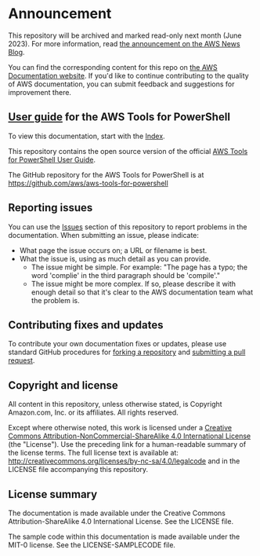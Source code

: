 # Announcement

This repository will be archived and marked read-only next month (June 2023). For more information, read [the announcement on the AWS News Blog](https://aws.amazon.com/blogs/aws/retiring-the-aws-documentation-on-github/).

You can find the corresponding content for this repo on [the AWS Documentation website](https://docs.aws.amazon.com/powershell/latest/userguide). If you'd like to continue contributing to the quality of AWS documentation, you can submit feedback and suggestions for improvement there.

## [User guide](doc_source/index.md) for the AWS Tools for PowerShell

To view this documentation, start with the [Index](doc_source/index.md).

This repository contains the open source version of the official [AWS Tools for PowerShell User Guide](https://docs.aws.amazon.com/powershell/latest/userguide/pstools-welcome.html).

The GitHub repository for the AWS Tools for PowerShell is at https://github.com/aws/aws-tools-for-powershell

## Reporting issues

You can use the [Issues](https://github.com/awsdocs/aws-powershell-user-guide/issues) section of this repository to report problems in the documentation. When submitting an issue, please indicate:

  * What page the issue occurs on; a URL or filename is best.
  * What the issue is, using as much detail as you can provide.
    * The issue might be simple. For example: "The page has a typo; the word 'complie' in the third paragraph should be 'compile'."
    * The issue might be more complex. If so, please describe it with enough detail so that it's clear to the AWS documentation team what the problem is.

## Contributing fixes and updates

To contribute your own documentation fixes or updates, please use standard GitHub procedures for [forking a repository](https://help.github.com/articles/fork-a-repo/) and [submitting a pull request](https://help.github.com/articles/using-pull-requests/).

## Copyright and license

All content in this repository, unless otherwise stated, is Copyright Amazon.com, Inc. or its affiliates. All rights reserved.

Except where otherwise noted, this work is licensed under a [Creative Commons Attribution-NonCommercial-ShareAlike 4.0 International License](http://creativecommons.org/licenses/by-nc-sa/4.0/) (the "License"). Use the preceding link for a human-readable summary of the license terms. The full license text is available at: http://creativecommons.org/licenses/by-nc-sa/4.0/legalcode and in the LICENSE file accompanying this repository.

## License summary

The documentation is made available under the Creative Commons Attribution-ShareAlike 4.0 International License. See the LICENSE file.

The sample code within this documentation is made available under the MIT-0 license. See the LICENSE-SAMPLECODE file.


